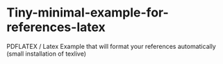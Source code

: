 # Tiny-minimal-example-for-references-latex
PDFLATEX / Latex Example that will format your references automatically (small installation of texlive)

